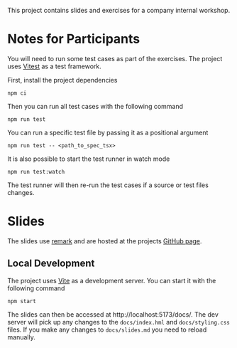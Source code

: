 This project contains slides and exercises for a company internal workshop.

# Notes for Participants

You will need to run some test cases as part of the exercises. The project
uses [Vitest](https://vitest.dev/) as a test framework.

First, install the project dependencies

    npm ci

Then you can run all test cases with the following command

    npm run test

You can run a specific test file by passing it as a positional argument

    npm run test -- <path_to_spec_tsx>

It is also possible to start the test runner in watch mode

    npm run test:watch

The test runner will then re-run the test cases if a source or test files
changes.

# Slides

The slides use [remark](https://github.com/gnab/remark) and are hosted
at the projects [GitHub page](https://tfkhim.github.io/workshop-react-testing).

## Local Development

The project uses [Vite](https://vitejs.dev/) as a development server.
You can start it with the following command

    npm start

The slides can then be accessed at http://localhost:5173/docs/. The dev
server will pick up any changes to the `docs/index.hml` and `docs/styling.css`
files. If you make any changes to `docs/slides.md` you need to reload manually.

